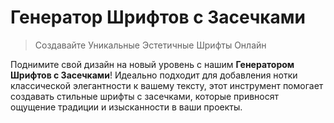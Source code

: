 # Генератор Шрифтов с Засечками

> Создавайте Уникальные Эстетичные Шрифты Онлайн

Поднимите свой дизайн на новый уровень с нашим **Генератором Шрифтов с Засечками**! Идеально подходит для добавления нотки классической элегантности к вашему тексту, этот инструмент помогает создавать стильные шрифты с засечками, которые привносят ощущение традиции и изысканности в ваши проекты.